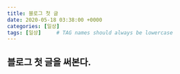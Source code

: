 ```yaml
---
title: 블로그 첫 글
date: 2020-05-18 03:38:00 +0000
categories: [일상]
tags: [일상]     # TAG names should always be lowercase
---
```


## 블로그 첫 글을 써본다.

